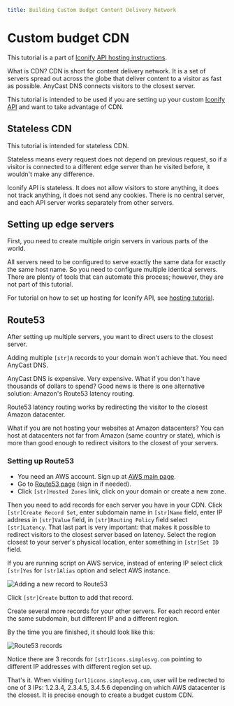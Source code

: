 ```yaml
title: Building Custom Budget Content Delivery Network
```

# Custom budget CDN

This tutorial is a part of [Iconify API hosting instructions](./hosting.md).

What is CDN? CDN is short for content delivery network.
It is a set of servers spread out across the globe that deliver content to a visitor as fast as possible.
AnyCast DNS connects visitors to the closest server.

This tutorial is intended to be used if you are setting up your custom [Iconify API](./index.md) and want to take advantage of CDN.

## Stateless CDN

This tutorial is intended for stateless CDN.

Stateless means every request does not depend on previous request,
so if a visitor is connected to a different edge server than he visited before, it wouldn't make any difference.

Iconify API is stateless.
It does not allow visitors to store anything, it does not track anything, it does not send any cookies.
There is no central server, and each API server works separately from other servers.

## Setting up edge servers

First, you need to create multiple origin servers in various parts of the world.

All servers need to be configured to serve exactly the same data for exactly the same host name.
So you need to configure multiple identical servers.
There are plenty of tools that can automate this process; however, they are not part of this tutorial.

For tutorial on how to set up hosting for Iconify API, see [hosting tutorial](./hosting.md).

## Route53

After setting up multiple servers, you want to direct users to the closest server.

Adding multiple `[str]A` records to your domain won't achieve that. You need AnyCast DNS.

AnyCast DNS is expensive. Very expensive. What if you don't have thousands of dollars to spend?
Good news is there is one alternative solution: Amazon's Route53 latency routing.

Route53 latency routing works by redirecting the visitor to the closest Amazon datacenter.

What if you are not hosting your websites at Amazon datacenters?
You can host at datacenters not far from Amazon (same country or state),
which is more than good enough to redirect visitors to the closest of your servers.

### Setting up Route53

- You need an AWS account. Sign up at [AWS main page](https://aws.amazon.com).
- Go to [Route53 page](https://console.aws.amazon.com/route53/home?region=eu-central-1) (sign in if needed).
- Click `[str]Hosted Zones` link, click on your domain or create a new zone.

Then you need to add records for each server you have in your CDN.
Click `[str]Create Record Set`, enter subdomain name in `[str]Name` field,
enter IP address in `[str]Value` field, in `[str]Routing Policy` field select `[str]Latency`.
That last part is very important: that makes it possible to redirect visitors to the closest server based on latency.
Select the region closest to your server's physical location, enter something in `[str]Set ID` field.

If you are running script on AWS service, instead of entering IP select click `[str]Yes` for `[str]Alias` option and select AWS instance.

![Adding a new record to Route53](/assets/images/hosting/route53-new-record.png)

Click `[str]Create` button to add that record.

Create several more records for your other servers.
For each record enter the same subdomain, but different IP and a different region.

By the time you are finished, it should look like this:

![Route53 records](/assets/images/hosting/route53-records.png)

Notice there are 3 records for `[str]icons.simplesvg.com` pointing to different IP addresses with different region set up.

That's it. When visiting `[url]icons.simplesvg.com`, user will be redirected to one of 3 IPs: 1.2.3.4, 2.3.4.5, 3.4.5.6 depending on which AWS datacenter is the closest. It is precise enough to create a budget custom CDN.
